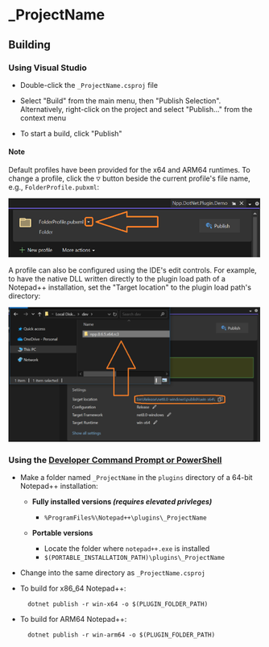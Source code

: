 _ProjectName
=============

Building
--------

### Using Visual Studio

- Double-click the `_ProjectName.csproj` file

- Select "Build" from the main menu, then "Publish Selection".
  Alternatively, right-click on the project and select "Publish..." from the context menu

- To start a build, click "Publish"

#### Note

Default profiles have been provided for the x64 and ARM64 runtimes. To change a profile,
click the <kbd>&#x25BD;</kbd> button beside the current profile's file name, e.g., `FolderProfile.pubxml`:

<img alt="Select a Publish Profile" width="500"
src="https://raw.githubusercontent.com/npp-dotnet/Npp.DotNet.Plugin/refs/heads/main/doc/img/vs2022-select-publish-profile.png">

A profile can also be configured using the IDE's edit controls. For example, to have the native DLL
written directly to the plugin load path of a Notepad++ installation, set the "Target location" to the
plugin load path's directory:

<img alt="Configure Target Location" width="500"
src="https://raw.githubusercontent.com/npp-dotnet/Npp.DotNet.Plugin/refs/heads/main/doc/img/vs2022-config-profile-target-loc.png">

### Using the [Developer Command Prompt or PowerShell](https://learn.microsoft.com/visualstudio/ide/reference/command-prompt-powershell)

- Make a folder named `_ProjectName` in the `plugins` directory of a 64-bit Notepad++ installation:

  * __Fully installed versions *(requires elevated privleges)*__
    + `%ProgramFiles%\Notepad++\plugins\_ProjectName`

  * __Portable versions__
    + Locate the folder where `notepad++.exe` is installed
    + `$(PORTABLE_INSTALLATION_PATH)\plugins\_ProjectName`

- Change into the same directory as `_ProjectName.csproj`

- To build for x86_64 Notepad++:

        dotnet publish -r win-x64 -o $(PLUGIN_FOLDER_PATH)

- To build for ARM64 Notepad++:

        dotnet publish -r win-arm64 -o $(PLUGIN_FOLDER_PATH)
